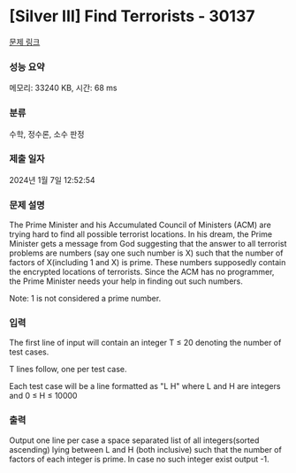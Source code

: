 # [Silver III] Find Terrorists - 30137 

[문제 링크](https://www.acmicpc.net/problem/30137) 

### 성능 요약

메모리: 33240 KB, 시간: 68 ms

### 분류

수학, 정수론, 소수 판정

### 제출 일자

2024년 1월 7일 12:52:54

### 문제 설명

<p>The Prime Minister and his Accumulated Council of Ministers (ACM) are trying hard to find all possible terrorist locations. In his dream, the Prime Minister gets a message from God suggesting that the answer to all terrorist problems are numbers (say one such number is X) such that the number of factors of X(including 1 and X) is prime. These numbers supposedly contain the encrypted locations of terrorists. Since the ACM has no programmer, the Prime Minister needs your help in finding out such numbers.</p>

<p>Note: 1 is not considered a prime number.</p>

### 입력 

 <p>The first line of input will contain an integer T ≤ 20 denoting the number of test cases.</p>

<p>T lines follow, one per test case. </p>

<p>Each test case will be a line formatted as "L H" where L and H are integers and 0 ≤ H ≤ 10000 </p>

### 출력 

 <p>Output one line per case a space separated list of all integers(sorted ascending) lying between L and H (both inclusive) such that the number of factors of each integer is prime. In case no such integer exist output -1. </p>

